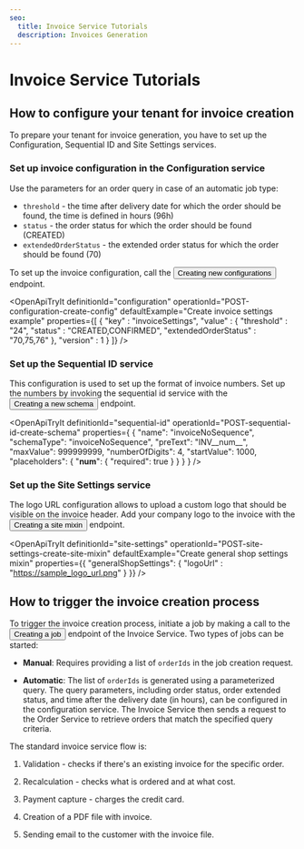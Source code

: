 ```yaml
---
seo:
  title: Invoice Service Tutorials
  description: Invoices Generation
---
```




# Invoice Service Tutorials



## How to configure your tenant for invoice creation

To prepare your tenant for invoice generation, you have to set up the Configuration, Sequential ID and Site Settings services.

### Set up invoice configuration in the Configuration service


Use the parameters for an order query in case of an automatic job type:

* `threshold` - the time after delivery date for which the order should be found, the time is defined in hours (96h)
* `status` - the order status for which the order should be found (CREATED)
* `extendedOrderStatus` - the extended order status for which the order should be found (70)

To set up the invoice configuration, call the <nobr><Button to="/openapi/configuration/#operation/POST-configuration-create-config" size="small">Creating new configurations</Button></nobr> endpoint.

<OpenApiTryIt
  definitionId="configuration"
  operationId="POST-configuration-create-config"
  defaultExample="Create invoice settings example"
  properties={[
  {
    "key" : "invoiceSettings",
    "value" : {
        "threshold" : "24",
        "status" : "CREATED,CONFIRMED",
        "extendedOrderStatus" : "70,75,76"
    },
    "version" : 1
  }
]}
/>

### Set up the Sequential ID service

This configuration is used to set up the format of invoice numbers. Set up the numbers by invoking the sequential id service with the <nobr><Button to="/openapi/sequential-id/#operation/POST-sequential-id-create-schema" size="small">Creating a new schema</Button></nobr> endpoint.

<OpenApiTryIt
  definitionId="sequential-id"
  operationId="POST-sequential-id-create-schema"
  properties={
  {
    "name": "invoiceNoSequence",
    "schemaType": "invoiceNoSequence",
    "preText": "INV__num__",
    "maxValue": 999999999,
    "numberOfDigits": 4,
    "startValue": 1000,
    "placeholders": {
      "__num__": {
        "required": true
      }
    }
  }
}
/>

### Set up the Site Settings service

The logo URL configuration allows to upload a custom logo that should be visible on the invoice header. 
Add your company logo to the invoice with the <nobr><Button to="/openapi/site-settings/#operation/POST-site-settings-create-site-mixin" size="small">Creating a site mixin</Button></nobr> endpoint.

<OpenApiTryIt
  definitionId="site-settings"
  operationId="POST-site-settings-create-site-mixin"
  defaultExample="Create general shop settings mixin"
  properties={{
  "generalShopSettings": {
    "logoUrl" : "https://sample_logo_url.png"
  }
}}
/>

## How to trigger the invoice creation process

To trigger the invoice creation process, initiate a job by making a call to the <nobr><Button to="/openapi/invoice/#operation/POST-invoice-create-job" size="small">Creating a job</Button></nobr> endpoint of the Invoice Service. Two types of jobs can be started:

* **Manual**: Requires providing a list of `orderIds` in the job creation request.

* **Automatic**: The list of `orderIds` is generated using a parameterized query. The query parameters, including order status, order extended status, and time after the delivery date (in hours), can be configured in the configuration service. The Invoice Service then sends a request to the Order Service to retrieve orders that match the specified query criteria.

The standard invoice service flow is:

  1. Validation - checks if there's an existing invoice for the specific order.
  
  2. Recalculation - checks what is ordered and at what cost.
  
  3. Payment capture - charges the credit card.
  
  4. Creation of a PDF file with invoice.
  
  5. Sending email to the customer with the invoice file.

